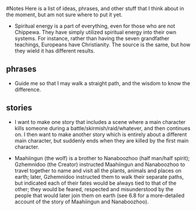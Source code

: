 #Notes
Here is a list of ideas, phrases, and other stuff that I think about in the moment, but am not sure where to put it yet.

* Spiritual energy is a part of everything, even for those who are not Chippewa. They have simply utilized spiritual energy into their own systems. For instance, rather than having the seven grandfather teachings, Europeans have Christianity. The source is the same, but how they wield it has different results.

## phrases
* Guide me so that I may walk a straight path, and the wisdom to know the difference.

## stories
* I want to make one story that includes a scene where a main character kills someone during a battle/skirmish/raid/whatever, and then continues on. I then want to make another story which is entirely about a different main character, but suddenly ends when they are killed by the first main character.

* Maahiingun (the wolf) is a brother to Nanaboozhoo (half man/half spirit); Gzhemnidoo (the
Creator) instructed Maahiingun and Nanaboozhoo to travel together to name and visit all the
plants, animals and places on earth; later, Gzhemnidoo instructed them to walk their separate
paths, but indicated each of their fates would be always tied to that of the other; they would be
feared, respected and misunderstood by the people that would later join them on earth (see 6.8
for a more-detailed account of the story of Maahiingun and Nanaboozhoo).
